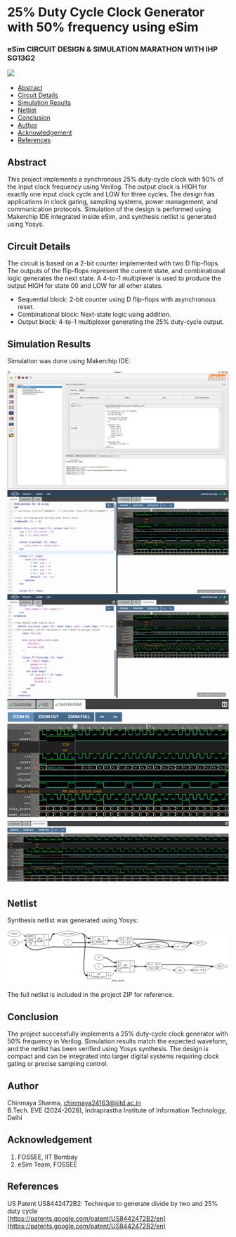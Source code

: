# 25% Duty Cycle Clock Generator with 50% frequency using eSim
### eSim CIRCUIT DESIGN & SIMULATION MARATHON WITH IHP SG13G2
![](marathon5.png)
  * [Abstract](#abstract)
  * [Circuit Details](#circuit-details)
  * [Simulation Results](#simulation-results)
  * [Netlist](#netlist)
  * [Conclusion](#conclusion)
  * [Author](#author)
  * [Acknowledgement](#acknowledgement)
  * [References](#references)

## Abstract
This project implements a synchronous 25% duty-cycle clock with 50% of the input clock frequency using Verilog. The output clock is HIGH for exactly one input clock cycle and LOW for three cycles. The design has applications in clock gating, sampling systems, power management, and communication protocols. Simulation of the design is performed using Makerchip IDE integrated inside eSim, and synthesis netlist is generated using Yosys.

## Circuit Details
The circuit is based on a 2-bit counter implemented with two D flip-flops. The outputs of the flip-flops represent the current state, and combinational logic generates the next state. A 4-to-1 multiplexer is used to produce the output HIGH for state 00 and LOW for all other states.  

- Sequential block: 2-bit counter using D flip-flops with asynchronous reset.
- Combinational block: Next-state logic using addition.
- Output block: 4-to-1 multiplexer generating the 25% duty-cycle output.

## Simulation Results
Simulation was done using Makerchip IDE:

![](sim_results/esim.png)
![](sim_results/c1.png)
![](sim_results/c2.png)
![](sim_results/w1.png)
![](sim_results/w2.png)

## Netlist
Synthesis netlist was generated using Yosys:

![](netlist/duty_cycle.png)

The full netlist is included in the project ZIP for reference.

## Conclusion
The project successfully implements a 25% duty-cycle clock generator with 50% frequency in Verilog. Simulation results match the expected waveform, and the netlist has been verified using Yosys synthesis. The design is compact and can be integrated into larger digital systems requiring clock gating or precise sampling control.

## Author
Chinmaya Sharma, chinmaya24163@iiitd.ac.in  
B.Tech. EVE (2024-2028), Indraprastha Institute of Information Technology, Delhi

## Acknowledgement
1. FOSSEE, IIT Bombay  
2. eSim Team, FOSSEE  

## References
US Patent US8442472B2: Technique to generate divide by two and 25% duty cycle  
   [https://patents.google.com/patent/US8442472B2/en](https://patents.google.com/patent/US8442472B2/en)  



